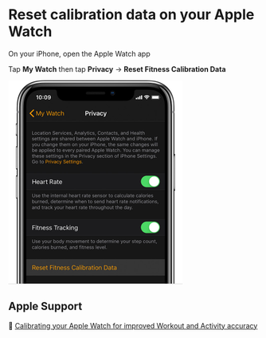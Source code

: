 # Reset calibration data on your Apple Watch

On your iPhone, open the Apple Watch app

Tap **My Watch** then tap **Privacy** → **Reset Fitness Calibration Data**

<img src="jpg/6d900ff550dd2963c391748c6bafd0ef3383fd07.jpg" width="350">

## Apple Support

🔗 [Calibrating your Apple Watch for improved Workout and Activity accuracy](https://support.apple.com/en-us/HT204516)
